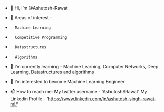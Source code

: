 - 👋 Hi, I’m @Ashutosh-Rawat

- 👀 Areas of interest - 
-       Machine Learning 
-       Competitive Programming 
-       Datastructures 
-       Algorithms

- 🌱 I’m currently learning - Machine Learning, Computer Networks, Deep Learning, Datastructures and algorithms

- 💞️ I’m interested to become Machine Learning Engineer

- 📫 How to reach me:
            My twitter username - 'AshutoshSRawat'
            My Linkedin Profile - 'https://www.linkedin.com/in/ashutosh-singh-rawat-ml/'

<!---
Ashutosh-Rawat/Ashutosh-Rawat is a ✨ special ✨ repository because its `README.md` (this file) appears on your GitHub profile.
You can click the Preview link to take a look at your changes.
--->

